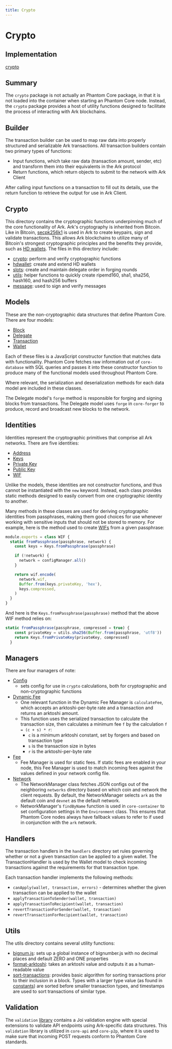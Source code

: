 ```yaml
---
title: Crypto
---
```


# Crypto

## Implementation

[crypto](https://github.com/PhantomChain/core/tree/develop/packages/crypto)

## **Summary**

The `crypto` package is not actually an Phantom Core package, in that it is not loaded into the container when starting an Phantom Core node. Instead, the `crypto` package provides a host of utility functions designed to facilitate the process of interacting with Ark blockchains.

## Builder

The transaction builder can be used to map raw data into properly structured and serializable Ark transactions. All transaction builders contain two primary types of functions:

- Input functions, which take raw data (transaction amount, sender, etc) and transform them into their equivalents in the Ark protocol
- Return functions, which return objects to submit to the network with Ark Client

After calling input functions on a transaction to fill out its details, use the return function to retrieve the output for use in Ark Client.

## Crypto

This directory contains the cryptographic functions underpinning much of the core functionality of Ark. Ark's cryptography is inherited from Bitcoin. Like in Bitcoin, [secpk256k1](https://en.bitcoin.it/wiki/Secp256k1) is used in Ark to create keypairs, sign and validate transactions. This allows Ark blockchains to utilize many of Bitcoin's strongest cryptographic principles and the benefits they provide, such as [HD wallets](https://github.com/bitcoin/bips/blob/master/bip-0032.mediawiki). The files in this directory include:

- [crypto](https://github.com/PhantomChain/core/blob/develop/packages/crypto/lib/crypto/crypto.js): perform and verify cryptographic functions
- [hdwallet](https://github.com/PhantomChain/core/blob/develop/packages/crypto/lib/crypto/hdwallet.js): create and extend HD wallets
- [slots](https://github.com/PhantomChain/core/blob/develop/packages/crypto/lib/crypto/slots.js): create and maintain delegate order in forging rounds
- [utils](https://github.com/PhantomChain/core/blob/develop/packages/crypto/lib/crypto/utils.js): helper functions to quickly create ripemd160, sha1, sha256, hash160, and hash256 buffers
- [message](https://github.com/PhantomChain/core/blob/develop/packages/crypto/lib/crypto/message.js): used to sign and verify messages

## Models

These are the non-cryptographic data structures that define Phantom Core. There are four models:

- [Block](https://github.com/PhantomChain/core/blob/develop/packages/crypto/lib/models/block.js)
- [Delegate](https://github.com/PhantomChain/core/blob/develop/packages/crypto/lib/models/delegate.js)
- [Transaction](https://github.com/PhantomChain/core/blob/develop/packages/crypto/lib/models/transaction.js)
- [Wallet](https://github.com/PhantomChain/core/blob/develop/packages/crypto/lib/models/wallet.js)

Each of these files is a JavaScript constructor function that matches data with functionality. Phantom Core fetches raw information out of `core-database` with SQL queries and passes it into these constructor function to produce many of the functional models used throughout Phantom Core.

Where relevant, the serialization and deserialization methods for each data model are included in these classes. 

The Delegate model's `forge` method is responsible for forging and signing blocks from transactions. The Delegate model uses `forge` in `core-forger` to produce, record and broadcast new blocks to the network.

## Identities

Identities represent the cryptographic primitives that comprise all Ark networks. There are five identities:

- [Address](https://github.com/PhantomChain/core/blob/develop/packages/crypto/lib/identities/address.js)
- [Keys](https://github.com/PhantomChain/core/blob/develop/packages/crypto/lib/identities/keys.js)
- [Private Key](https://github.com/PhantomChain/core/blob/develop/packages/crypto/lib/identities/private-key.js)
- [Public Key](https://github.com/PhantomChain/core/blob/develop/packages/crypto/lib/identities/public-key.js)
- [WIF](https://github.com/PhantomChain/core/blob/develop/packages/crypto/lib/identities/wif.js)

Unlike the models, these identities are not constructor functions, and thus cannot be instantiated with the `new` keyword. Instead, each class provides static methods designed to easily convert from one cryptographic identity to another. 

Many methods in these classes are used for deriving cryptographic identities from passphrases, making them good choices for use whenever working with sensitive inputs that should not be stored to memory. For example, here is the method used to create [WIFs](https://en.bitcoin.it/wiki/Wallet_import_format) from a given passphrase:
```js
module.exports = class WIF {
  static fromPassphrase(passphrase, network) {
    const keys = Keys.fromPassphrase(passphrase)

    if (!network) {
      network = configManager.all()
    }

    return wif.encode(
      network.wif,
      Buffer.from(keys.privateKey, 'hex'),
      keys.compressed,
    )
  }
}
```
And here is the `Keys.fromPassphrase(passphrase)` method that the above WIF method relies on:
```js
static fromPassphrase(passphrase, compressed = true) {
    const privateKey = utils.sha256(Buffer.from(passphrase, 'utf8'))
    return Keys.fromPrivateKey(privateKey, compressed)
  }
```
## Managers

There are four managers of note:

- [Config](https://github.com/PhantomChain/core/blob/develop/packages/crypto/lib/managers/config.js)
    - sets config for use in `crypto` calculations, both for cryptographic and non-cryptographic functions
- [Dynamic Fee](https://github.com/PhantomChain/core/blob/develop/packages/crypto/lib/managers/dynamic-fee.js)
    - One relevant function in the Dynamic Fee Manager is `calculateFee`, which accepts an arktoshi-per-byte rate and a transaction and returns an arktoshi amount.
    - This function uses the serialized transaction to calculate the transaction size, then calculates a minimum fee `f` by the calculation `f = (c + s) * r`:
        - `c` is a minimum arktoshi constant, set by forgers and based on transaction type
        - `s` is the transaction size in bytes
        - `r` is the arktoshi-per-byte rate
- [Fee](https://github.com/PhantomChain/core/blob/develop/packages/crypto/lib/managers/fee.js)
    - Fee Manager is used for static fees. If static fees are enabled in your node, this Fee Manager is used to match incoming fees against the values defined in your network config file.
- [Network](https://github.com/PhantomChain/core/blob/develop/packages/crypto/lib/managers/network.js)
    - The NetworkManager class fetches JSON configs out of the neighboring `networks` directory based on which coin and network the client requests. By default, the NetworkManager selects `ark` as the default coin and `devnet` as the default network.
    - NetworkManager's `findByName` function is used in `core-container` to set configuration settings in the `Environment` class. This ensures that Phantom Core nodes always have fallback values to refer to if used in conjunction with the `ark` network.

## Handlers

The transaction handlers in the `handlers` directory set rules governing whether or not a given transaction can be applied to a given wallet. The TransactionHandler is used by the Wallet model to check incoming transactions against the requirements for that transaction type.

Each transaction handler implements the following methods:

- `canApply(wallet, transaction, errors)` - determines whether the given transaction can be applied to the wallet
- `applyTransactionToSender(wallet, transaction)`
- `applyTransactionToRecipient(wallet, transaction)`
- `revertTransactionForSender(wallet, transaction)`
- `revertTransactionForRecipient(wallet, transaction)`

## Utils

The utils directory contains several utility functions:

- [bignum.js](https://github.com/PhantomChain/core/blob/develop/packages/crypto/lib/utils/bignum.js): sets up a global instance of bignumber.js with no decimal places and default ZERO and ONE properties
- [format-arktoshi](https://github.com/PhantomChain/core/blob/develop/packages/crypto/lib/utils/format-arktoshi.js): takes an arktoshi value and outputs it as a human-readable value
- [sort-transactions](https://github.com/PhantomChain/core/blob/develop/packages/crypto/lib/utils/sort-transactions.js): provides basic algorithm for sorting transactions prior to their inclusion in a block. Types with a larger type value (as found in [constants](https://github.com/PhantomChain/core/blob/develop/packages/crypto/lib/constants.js)) are sorted before smaller transaction types, and timestamps are used to sort transactions of similar type.

## Validation

The `validation` [library](https://github.com/PhantomChain/core/blob/develop/packages/crypto/lib/validation/validator.js) contains a Joi validation engine with special extensions to validate API endpoints using Ark-specific data structures. This `validation` library is utilized in `core-api` and `core-p2p`, where it is used to make sure that incoming POST requests conform to Phantom Core standards.